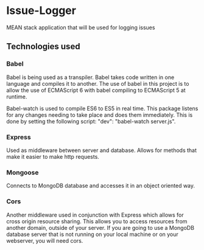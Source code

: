 # Issue-Logger
MEAN stack application that will be used for logging issues

## Technologies used

### Babel 

Babel is being used as a transpiler. Babel takes code written in one language and compiles it to another. The use of babel in this project is to allow the use of ECMAScript 6 with babel compiling to ECMAScript 5 at runtime.

Babel-watch is used to compile ES6 to ES5 in real time. This package listens for any changes needing to take place and does them immediately. This is done by setting the following script: "dev": "babel-watch server.js".

### Express 

Used as middleware between server and database. Allows for methods that make it easier to make http requests.

### Mongoose 

Connects to MongoDB database and accesses it in an object oriented way.

### Cors

Another middleware used in conjunction with Express which allows for cross origin resource sharing. This allows you to access resources from another domain, outside of your server. If you are going to use a MongoDB database server that is not running on your local machine or on your webserver, you will need cors.
